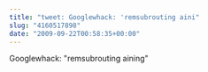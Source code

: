 ```yaml
---
title: "tweet: Googlewhack: 'remsubrouting aini"
slug: "4160517898"
date: "2009-09-22T00:58:35+00:00"
---
```

Googlewhack: "remsubrouting aining"